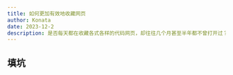 ```yaml
---
title: 如何更加有效地收藏网页
author: Konata
date: 2023-12-2
description: 是否每天都在收藏各式各样的代码网页，却往往几个月甚至半年都不曾打开过？是时候重新考虑收藏网页的姿势了
---
```


## 填坑
